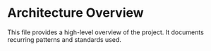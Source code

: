 # Architecture Overview

This file provides a high-level overview of the project. It documents recurring patterns and standards used.
